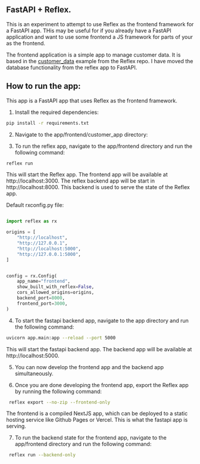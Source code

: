 ## FastAPI + Reflex.

This is an experiment to attempt to use Reflex as the frontend framework for a FastAPI app.
THis may be useful for if you already have a FastAPI application and want to use some frontend a JS framework for parts of your as the frontend.

The frontend application is a simple app to manage customer data. It is based in the [customer_data](https://cijob.reflex.run/) example from the Reflex repo. I have moved the database functionality from the reflex app to FastAPI.

## How to run the app:

This app is a FastAPI app that uses Reflex as the frontend framework.

1. Install the required dependencies:

```bash
pip install -r requirements.txt
```

2. Navigate to the app/frontend/customer_app directory:


3. To run the reflex app, navigate to the app/frontend directory and run the following command:

```bash
reflex run
```

This will start the Reflex app. The frontend app will be available at http://localhost:3000.
The reflex backend app will be start in http://localhost:8000. This backend is used to serve the state of the Reflex app.

Default rxconfig.py file:

```python

import reflex as rx

origins = [
    "http://localhost",
    "http://127.0.0.1",
    "http://localhost:5000",
    "http://127.0.0.1:5000",
]


config = rx.Config(
    app_name="frontend",
    show_built_with_reflex=False,
    cors_allowed_origins=origins,
    backend_port=8000,
    frontend_port=3000,
)
```

4. To start the fastapi backend app, navigate to the app directory and run the following command:

```bash
uvicorn app.main:app --reload --port 5000
```

This will start the fastapi backend app. The backend app will be available at http://localhost:5000.

5. You can now develop the frontend app and the backend app simultaneously.

6. Once you are done developing the frontend app, export the Reflex app by running the following command:

```bash
 reflex export --no-zip --frontend-only
```

The frontend is a compiled NextJS app, which can be deployed to a static hosting service like Github Pages or Vercel.
This is what the fastapi app is serving.


7. To run the backend state for the frontend app, navigate to the app/frontend directory and run the following command:
```bash
 reflex run --backend-only
```